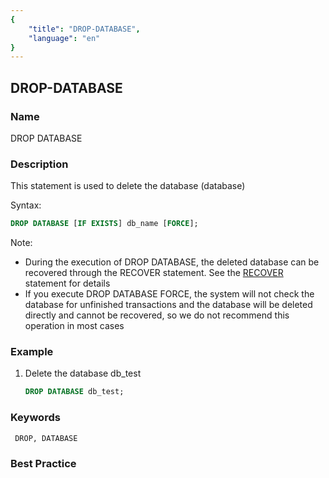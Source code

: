 ```yaml
---
{
    "title": "DROP-DATABASE",
    "language": "en"
}
---
```


## DROP-DATABASE

### Name

DROP DATABASE

### Description

This statement is used to delete the database (database)

Syntax:    

```sql
DROP DATABASE [IF EXISTS] db_name [FORCE];
````

Note:

- During the execution of DROP DATABASE, the deleted database can be recovered through the RECOVER statement. See the [RECOVER](../../Database-Administration-Statements/RECOVER) statement for details
- If you execute DROP DATABASE FORCE, the system will not check the database for unfinished transactions and the database will be deleted directly and cannot be recovered, so we do not recommend this operation in most cases

### Example

1. Delete the database db_test
   
     ```sql
     DROP DATABASE db_test;
     ````

### Keywords

     DROP, DATABASE

### Best Practice
